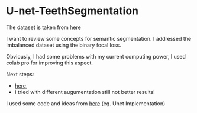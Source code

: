 # U-net-TeethSegmentation

The dataset is taken from [here](https://www.kaggle.com/datasets/humansintheloop/teeth-segmentation-on-dental-x-ray-images)

I want to review some concepts for semantic segmentation.
I addressed the imbalanced dataset using the binary focal loss.

Obviously, I had some problems with my current computing power, I used colab pro for improving this aspect.

Next steps:
- [here](https://blog.cardiogr.am/4-ways-to-debug-your-deep-neural-network-e5edb14a12d7),
- i tried with different augumentation still not better results!


I used some code and ideas from [here](https://www.youtube.com/@DigitalSreeni) (eg. Unet Implementation)
